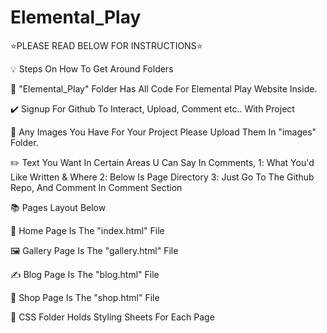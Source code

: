 # Elemental_Play
⭐PLEASE READ BELOW FOR INSTRUCTIONS⭐

💡 Steps On How To Get Around Folders

🏺 "Elemental_Play" Folder Has All Code For Elemental Play Website Inside.

✔️  Signup For Github To Interact, Upload, Comment etc.. With Project

📸 Any Images You Have For Your Project Please Upload Them In "images" Folder.

✏️ Text You Want In Certain Areas U Can Say In Comments, 
    1️: What You'd Like Written & Where
    2️: Below Is Page Directory
    3️: Just Go To The Github Repo, And Comment In Comment Section

📚 Pages Layout Below

🏡 Home Page Is The "index.html" File

🖼️ Gallery Page Is The "gallery.html" File

✍️ Blog Page Is The "blog.html" File

🛒 Shop Page Is The "shop.html" File

💃 CSS Folder Holds Styling Sheets For Each Page



